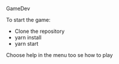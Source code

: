 GameDev

To start the game:

- Clone the repository
- yarn install
- yarn start

Choose help in the menu too se how to play
